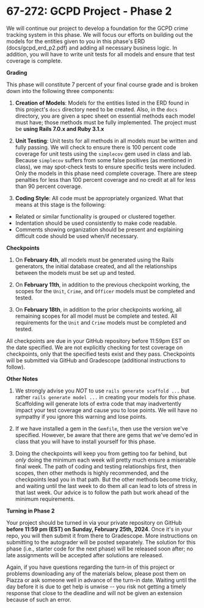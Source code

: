 # 67-272: GCPD Project - Phase 2

We will continue our project to develop a foundation for the GCPD crime tracking system in this phase. We will focus our efforts on building out the models for the entities given to you in this phase's ERD (docs/gcpd_erd_p2.pdf) and adding all necessary business logic. In addition, you will have to write unit tests for all models and ensure that test coverage is complete.

**Grading**

This phase will constitute 7 percent of your final course grade and is broken down into the following three components:

1. **Creation of Models**: Models for the entities listed in the ERD found in this project's `docs` directory need to be created. Also, in the `docs` directory, you are given a spec sheet on essential methods each model must have; those methods must be fully implemented. The project must be **using Rails 7.0.x and Ruby 3.1.x**

2. **Unit Testing**: Unit tests for all methods in all models must be written and fully passing. We will check to ensure there is 100 percent code coverage for unit tests using the `simplecov` gem used in class and lab. Because `simplecov` suffers from some false positives (as mentioned in class), we may spot-check tests to ensure specific tests were included. Only the models in this phase need complete coverage. There are steep penalties for less than 100 percent coverage and no credit at all for less than 90 percent coverage.

3. **Coding Style**: All code must be appropriately organized. What that means at this stage is the following:

- Related or similar functionality is grouped or clustered together.
- Indentation should be used consistently to make code readable.
- Comments showing organization should be present and explaining difficult code should be used when/if necessary.

**Checkpoints**

1. On **February 4th**, all models must be generated using the Rails generators, the initial database created, and all the relationships between the models must be set up and tested.

2. On **February 11th**, in addition to the previous checkpoint working, the scopes for the `Unit`, `Crime`, and `Officer` models must be completed and tested.

3. On **February 18th**, in addition to the prior checkpoints working, all remaining scopes for all model must be complete and tested. All requirements for the `Unit` and `Crime` models must be completed and tested.

All checkpoints are due in your GitHub repository before 11:59pm EST on the date specified. We are not explicitly checking for test coverage on checkpoints, only that the specified tests exist and they pass. Checkpoints will be submitted via GitHub and Gradescope (additional instructions to follow).

**Other Notes**

1. We strongly advise you _NOT_ to use `rails generate scaffold ...` but rather `rails generate model ...` in creating your models for this phase. Scaffolding will generate lots of extra code that may inadvertently impact your test coverage and cause you to lose points. We will have no sympathy if you ignore this warning and lose points.

2. If we have installed a gem in the `Gemfile`, then use the version we've specified. However, be aware that there are gems that we've demo'ed in class that you will have to install yourself for this phase.

3. Doing the checkpoints will keep you from getting too far behind, but _only_ doing the minimum each week will pretty much ensure a miserable final week. The path of coding and testing relationships first, then scopes, then other methods is highly recommended, and the checkpoints lead you in that path. But the other methods become tricky, and waiting until the last week to do them all can lead to lots of stress in that last week. Our advice is to follow the path but work ahead of the minimum requirements.

**Turning in Phase 2**

Your project should be turned in via your private repository on GitHub **before 11:59 pm (EST) on Sunday, February 25th, 2024**. Once it's in your repo, you will then submit it from there to Gradescope. More instructions on submitting to the autograder will be posted separately. The solution for this phase (i.e., starter code for the next phase) will be released soon after; no late assignments will be accepted after solutions are released.

Again, if you have questions regarding the turn-in of this project or problems downloading any of the materials below, please post them on Piazza or ask someone well in advance of the turn-in date. Waiting until the day before it is due to get help is unwise -- you risk not getting a timely response that close to the deadline and will not be given an extension because of such an error.

